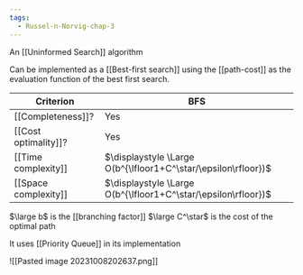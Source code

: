 ```yaml
---
tags:
  - Russel-n-Norvig-chap-3
---
```

An [[Uninformed Search]] algorithm

Can be implemented as a [[Best-first search]] using the [[path-cost]] as the evaluation function of the best first search.

| Criterion | BFS |
| --------- | --- |
| [[Completeness]]? | Yes |
| [[Cost optimality]]? | Yes |
| [[Time complexity]] | $\displaystyle \Large O(b^{\lfloor1+C^\star/\epsilon\rfloor})$ |
| [[Space complexity]] | $\displaystyle \Large O(b^{\lfloor1+C^\star/\epsilon\rfloor})$ |
$\large b$ is the [[branching factor]]
$\large C^\star$ is the cost of the optimal path

It uses [[Priority Queue]] in its implementation

![[Pasted image 20231008202637.png]]
